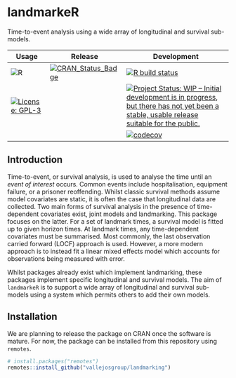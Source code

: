 # landmarkeR

Time-to-event analysis using a wide array of longitudinal and survival
sub-models.

<!-- badges: start -->

| Usage                                                                                                                                                | Release                                                                                                                         | Development                                                                                                                                                                                                                     |
|------------------------------------------------------------------------------------------------------------------------------------------------------|---------------------------------------------------------------------------------------------------------------------------------|---------------------------------------------------------------------------------------------------------------------------------------------------------------------------------------------------------------------------------|
| ![R](https://img.shields.io/badge/r-%23276DC3.svg?style=for-the-badge&logo=r&logoColor=white)                                                        | [![CRAN_Status_Badge](https://www.r-pkg.org/badges/version/landmarkeR)](https://cran.r-project.org/package=landmarkeR)          | [![R build status](https://github.com/VallejosGroup/landmarking/actions/workflows/R-CMD-check.yaml/badge.svg?branch=main)](https://github.com/VallejosGroup/landmarking/actions/workflows/R-CMD-check.yaml)                    |
| [![License: GPL-3](https://img.shields.io/badge/License-GPL3-green.svg)](https://opensource.org/license/gpl-3-0)                                     |                                                                                                                                 | [![Project Status: WIP – Initial development is in progress, but there has not yet been a stable, usable release suitable for the public.](https://www.repostatus.org/badges/latest/wip.svg)](https://www.repostatus.org/#wip) |
|                                                                                                                                                      |                                                                                                                                 | [![codecov](https://codecov.io/gh/VallejosGroup/landmarking/graph/badge.svg?token=YUQ6PINJSO)](https://codecov.io/gh/VallejosGroup/landmarking)                                         |

<!-- badges: end -->

## Introduction

Time-to-event, or survival analysis, is used to analyse the time until an
_event of interest_ occurs. Common events include hospitalisation, equipment
failure, or a prisoner reoffending. Whilst classic survival methods assume model
covariates are static, it is often the case that longitudinal data are
collected. Two main forms of survival analysis in the presence of time-dependent
covariates exist, joint models and landmarking. This package focuses on the
latter. For a set of landmark times, a survival model is fitted up to given
horizon times. At landmark times, any time-dependent covariates must be
summarised. Most commonly, the last observation carried forward (LOCF) approach
is used. However, a more modern approach is to instead fit a linear mixed
effects model which accounts for observations being measured with error. 

Whilst packages already exist which implement landmarking, these packages
implement specific longitudinal and survival models. The aim of `landmarkeR` is
to support a wide array of longitudinal and survival sub-models using a system
which permits others to add their own models. 


## Installation

We are planning to release the package on CRAN once the software is mature. For
now, the package can be installed from this repository using `remotes`. 

``` R
# install.packages("remotes")
remotes::install_github("vallejosgroup/landmarking")
```
